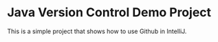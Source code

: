 # Java Version Control Demo Project

This is a simple project that shows how to use Github in IntelliJ. 